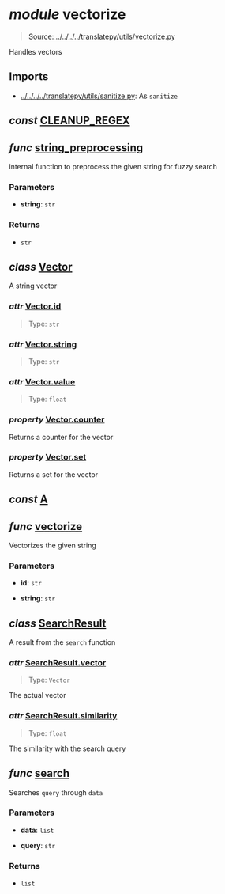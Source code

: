 # *module* **vectorize**

> [Source: ../../../../translatepy/utils/vectorize.py](../../../../translatepy/utils/vectorize.py#L0)

Handles vectors

## Imports

- [../../../../translatepy/utils/sanitize.py](../../../../translatepy/utils/sanitize.py): As `sanitize`

## *const* [**CLEANUP_REGEX**](../../../../translatepy/utils/vectorize.py#L12)

## *func* [**string_preprocessing**](../../../../translatepy/utils/vectorize.py#L15-L17)

internal function to preprocess the given string for fuzzy search

### Parameters

- **string**: `str`


### Returns

- `str`

## *class* [**Vector**](../../../../translatepy/utils/vectorize.py#L20-L34)

A string vector

### *attr* [Vector.**id**](../../../../translatepy/utils/vectorize.py#L22)

> Type: `str`

### *attr* [Vector.**string**](../../../../translatepy/utils/vectorize.py#L23)

> Type: `str`

### *attr* [Vector.**value**](../../../../translatepy/utils/vectorize.py#L24)

> Type: `float`

### *property* [Vector.**counter**](../../../../translatepy/utils/vectorize.py#L27-L29)

Returns a counter for the vector

### *property* [Vector.**set**](../../../../translatepy/utils/vectorize.py#L32-L34)

Returns a set for the vector

## *const* [**A**](../../../../translatepy/utils/vectorize.py#L36)

## *func* [**vectorize**](../../../../translatepy/utils/vectorize.py#L38-L45)

Vectorizes the given string

### Parameters

- **id**: `str`


- **string**: `str`


## *class* [**SearchResult**](../../../../translatepy/utils/vectorize.py#L49-L54)

A result from the `search` function

### *attr* [SearchResult.**vector**](../../../../translatepy/utils/vectorize.py#L51)

> Type: `Vector`

The actual vector

### *attr* [SearchResult.**similarity**](../../../../translatepy/utils/vectorize.py#L53)

> Type: `float`

The similarity with the search query

## *func* [**search**](../../../../translatepy/utils/vectorize.py#L57-L70)

Searches `query` through `data`

### Parameters

- **data**: `list`


- **query**: `str`


### Returns

- `list`
